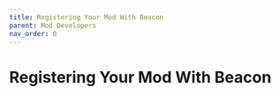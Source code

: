 ```yaml
---
title: Registering Your Mod With Beacon
parent: Mod Developers
nav_order: 0
---
```

# Registering Your Mod With Beacon